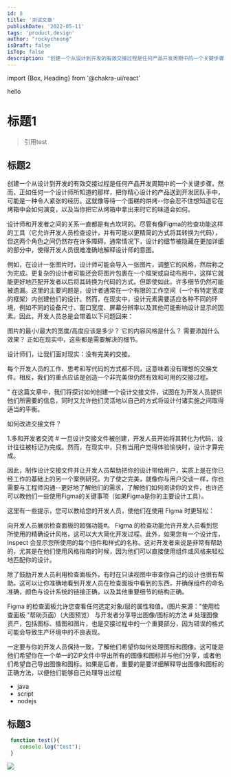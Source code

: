 ```yaml
---
id: 8
title: '测试文章'
publishDate: '2022-05-11'
tags: 'product,design'
author: "rockycheong"
isDraft: false
isTop: false
description: "创建一个从设计到开发的有效交接过程是任何产品开发周期中的一个关键步骤。然而，正如任何一个设计师所知道的那样，把你精心设计的产品送到开发团队手中，可能是一种令人紧张的经历。这就像等待一个蛋糕的烘烤--你会忍不住想知道它在烤箱中会如何演变，以及当你把它从烤箱中拿出来时它的味道会如何。"
---
```


import {Box, Heading} from '@chakra-ui/react'

<Box backgroundColor="blue" fontSize="30px">
hello
</Box>

# 标题1

> 引用test


## 标题2

创建一个从设计到开发的有效交接过程是任何产品开发周期中的一个关键步骤。然而，正如任何一个设计师所知道的那样，把你精心设计的产品送到开发团队手中，可能是一种令人紧张的经历。这就像等待一个蛋糕的烘烤--你会忍不住想知道它在烤箱中会如何演变，以及当你把它从烤箱中拿出来时它的味道会如何。

设计师和开发者之间的关系一直都是有点坎坷的。尽管有像Figma的检查功能这样的工具（它允许开发人员检查设计，并有可能以更精简的方式将其转换为代码），但这两个角色之间仍然存在许多障碍。通常情况下，设计的细节被隐藏在更加详细的部分中，使得开发人员很难准确地解释设计师的意图。

例如，在设计一张图片时，设计师可能会导入一张图片，调整它的风格，然后称之为完成。更复杂的设计者可能还会将图片包裹在一个框架或自动布局中，这样它就能更好地匹配开发者以后将其转换为代码的方式。但即使如此，许多细节仍然可能被遗漏。这里的主要问题是，设计者通常在一个有限的工作空间（一个有特定宽度的框架）内创建他们的设计。然而，在现实中，设计元素需要适应各种不同的环境，例如不同的设备尺寸、窗口宽度、屏幕分辨率以及其他可能影响设计显示的因素。因此，开发人员总是会带着以下问题回来：

图片的最小/最大的宽度/高度应该是多少？
它的内容风格是什么？
需要添加什么效果？
正如在现实中，这些都是需要解决的细节。

设计师们，让我们面对现实：没有完美的交接。

每个开发人员的工作、思考和写代码的方式都不同，这意味着没有理想的交接文件。相反，我们的重点应该是创造一个非完美但仍然有效和可用的交接过程。

"
在这篇文章中，我们将探讨如何创建一个设计交接文件，试图在为开发人员提供他们所需要的信息，同时又允许他们灵活地以自己的方式将设计付诸实施之间取得适当的平衡。

如何改进交接文件？

1.多和开发者交流 #
一旦设计交接文件被创建，开发人员开始将其转化为代码，设计往往被标记为完成。然而，在现实中，只有当用户觉得体验愉快时，设计才算完成。

因此，制作设计交接文件并让开发人员帮助把你的设计带给用户，实质上是在你已经工作的基础上的另一个案例研究。为了使之完美，就像你与用户交谈一样，你也需要与工程师沟通--更好地了解他们的需求，了解他们如何阅读你的文件，也许还可以教他们一些使用Figma的关键事项（如果Figma是你的主要设计工具）。

这里有一些提示，您可以教给您的开发人员，使他们在使用 Figma 时更轻松：

向开发人员展示检查面板的超强功能#。
Figma 的检查功能允许开发人员看到您所使用的精确设计风格，这可以大大简化开发过程。此外，如果您有一个设计库，Inspect 会显示您所使用的每个组件和样式的名称。这对开发者来说是非常有帮助的，尤其是在他们使用风格指南的时候，因为他们可以直接使用组件或风格来轻松地匹配你的设计。

除了鼓励开发人员利用检查面板外，有时在只读视图中审查你自己的设计也很有帮助。这可以让你准确地看到开发人员在检查面板中看到的东西，并确保组件的命名准确，颜色与设计系统的链接正确，以及其他重要细节的结构正确。


Figma 的检查面板允许您查看任何选定对象/层的属性和值。(图片来源："使用检查面板 "帮助页面）（大图预览）
与开发者分享导出图像/图标的方法 #
处理图像资产，包括图标、插图和图片，也是交接过程中的一个重要部分，因为错误的格式可能会导致生产环境中的不良表现。

一定要与你的开发人员保持一致，了解他们希望你如何处理图标和图像。这可能是他们希望你在一个单一的ZIP文件中导出所有的图像和图标并与他们分享，或者他们希望自己导出图像和图标。如果是后者，重要的是要详细解释导出图像和图标的正确方法，以便他们能够自己处理导出过程



- java
- script
- nodejs

## 标题3

```javascript
 function test(){
    console.log("test");
 }
````

![](https://i.imgur.com/NmV3S5I.png)
